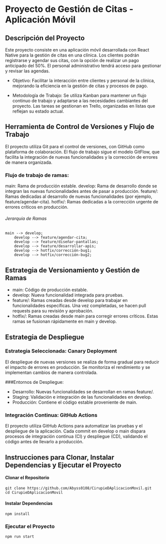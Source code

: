 # Proyecto de Gestión de Citas - Aplicación Móvil

##  Descripción del Proyecto
Este proyecto consiste en una aplicación móvil desarrollada con React Native para la gestión de citas en una clínica. Los clientes podrán registrarse y agendar sus citas, con la opción de realizar un pago anticipado del 50%. El personal administrativo tendrá acceso para gestionar y revisar las agendas.

- Objetivo: Facilitar la interacción entre clientes y personal de la clínica, mejorando la eficiencia en la gestión de citas y procesos de pago.

- Metodología de Trabajo: Se utiliza Kanban para mantener un flujo continuo de trabajo y adaptarse a las necesidades cambiantes del proyecto. Las tareas se gestionan en Trello, organizadas en listas que reflejan su estado actual.

##  Herramienta de Control de Versiones y Flujo de Trabajo

El proyecto utiliza Git para el control de versiones, con GitHub como plataforma de colaboración. El flujo de trabajo sigue el modelo GitFlow, que facilita la integración de nuevas funcionalidades y la corrección de errores de manera organizada.

### Flujo de trabajo de ramas:
main: Rama de producción estable.
develop: Rama de desarrollo donde se integran las nuevas funcionalidades antes de pasar a producción.
feature/: Ramas dedicadas al desarrollo de nuevas funcionalidades (por ejemplo, feature/agendar-cita).
hotfix/: Ramas dedicadas a la corrección urgente de errores críticos en producción.

###### Jerarquía de Ramas
    main --> develop;
    	develop --> feature/agendar-cita;
    	develop --> feature/diseñar-pantallas;
    	develop --> feature/desarrollar-apis;
    	develop --> hotfix/corrección-bug1;
    	develop --> hotfix/corrección-bug2;

## Estrategia de Versionamiento y Gestión de Ramas

- main: Código de producción estable.
- develop: Nueva funcionalidad integrada para pruebas.
- feature/: Ramas creadas desde develop para trabajar en funcionalidades específicas. Una vez completadas, se hacen pull requests para su revisión y aprobación.
- hotfix/: Ramas creadas desde main para corregir errores críticos. Estas ramas se fusionan rápidamente en main y develop.

## Estrategia de Despliegue

### Estrategia Seleccionada: Canary Deployment
El despliegue de nuevas versiones se realiza de forma gradual para reducir el impacto de errores en producción. Se monitoriza el rendimiento y se implementan cambios de manera controlada.

###Entornos de Despliegue:
- Desarrollo: Nuevas funcionalidades se desarrollan en ramas feature/.
- Staging: Validación e integración de las funcionalidades en develop.
- Producción: Contiene el código estable proveniente de main.
### Integración Continua: GitHub Actions
El proyecto utiliza GitHub Actions para automatizar las pruebas y el despliegue de la aplicación. Cada commit en develop o main dispara procesos de integración continua (CI) y despliegue (CD), validando el código antes de llevarlo a producción.

## Instrucciones para Clonar, Instalar Dependencias y Ejecutar el Proyecto
#### Clonar el Repositorio

	git clone https://github.com/Abyss0108/CirupieDAplicacionMovil.git
	cd CirupieDAplicacionMovil
####  Instalar Dependencias
	npm install
### Ejecutar el Proyecto
	npm run start

